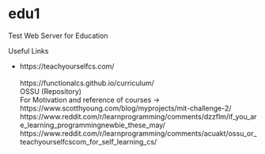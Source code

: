 # edu1
Test Web Server for Education<br>
<p>Useful Links</p>
<ul>
  <li>https://teachyourselfcs.com/ </li><br>
https://functionalcs.github.io/curriculum/ <br>
OSSU (Repository) <br>
For Motivation and reference of courses -> https://www.scotthyoung.com/blog/myprojects/mit-challenge-2/ <br>
https://www.reddit.com/r/learnprogramming/comments/dzzflm/if_you_are_learning_programmingnewbie_these_may/ <br>
https://www.reddit.com/r/learnprogramming/comments/acuakt/ossu_or_teachyourselfcscom_for_self_learning_cs/ <br>
